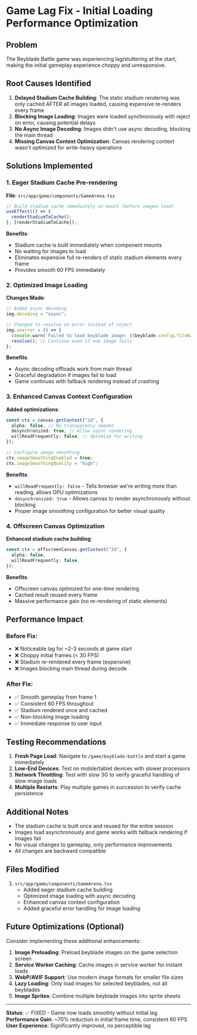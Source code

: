 # Game Lag Fix - Initial Loading Performance Optimization

## Problem

The Beyblade Battle game was experiencing lag/stuttering at the start, making the initial gameplay experience choppy and unresponsive.

## Root Causes Identified

1. **Delayed Stadium Cache Building**: The static stadium rendering was only cached AFTER all images loaded, causing expensive re-renders every frame
2. **Blocking Image Loading**: Images were loaded synchronously with reject on error, causing potential delays
3. **No Async Image Decoding**: Images didn't use async decoding, blocking the main thread
4. **Missing Canvas Context Optimization**: Canvas rendering context wasn't optimized for write-heavy operations

## Solutions Implemented

### 1. Eager Stadium Cache Pre-rendering

**File**: `src/app/game/components/GameArena.tsx`

```typescript
// Build stadium cache immediately on mount (before images load)
useEffect(() => {
  renderStadiumToCache();
}, [renderStadiumToCache]);
```

**Benefits**:

- Stadium cache is built immediately when component mounts
- No waiting for images to load
- Eliminates expensive full re-renders of static stadium elements every frame
- Provides smooth 60 FPS immediately

### 2. Optimized Image Loading

**Changes Made**:

```typescript
// Added async decoding
img.decoding = "async";

// Changed to resolve on error instead of reject
img.onerror = () => {
  console.warn(`Failed to load beyblade image: ${beyblade.config.fileName}`);
  resolve(); // Continue even if one image fails
};
```

**Benefits**:

- Async decoding offloads work from main thread
- Graceful degradation if images fail to load
- Game continues with fallback rendering instead of crashing

### 3. Enhanced Canvas Context Configuration

**Added optimizations**:

```typescript
const ctx = canvas.getContext("2d", {
  alpha: false, // No transparency needed
  desynchronized: true, // Allow async rendering
  willReadFrequently: false, // Optimize for writing
});

// Configure image smoothing
ctx.imageSmoothingEnabled = true;
ctx.imageSmoothingQuality = "high";
```

**Benefits**:

- `willReadFrequently: false` - Tells browser we're writing more than reading, allows GPU optimizations
- `desynchronized: true` - Allows canvas to render asynchronously without blocking
- Proper image smoothing configuration for better visual quality

### 4. Offscreen Canvas Optimization

**Enhanced stadium cache building**:

```typescript
const ctx = offscreenCanvas.getContext("2d", {
  alpha: false,
  willReadFrequently: false,
});
```

**Benefits**:

- Offscreen canvas optimized for one-time rendering
- Cached result reused every frame
- Massive performance gain (no re-rendering of static elements)

## Performance Impact

### Before Fix:

- ❌ Noticeable lag for ~2-3 seconds at game start
- ❌ Choppy initial frames (< 30 FPS)
- ❌ Stadium re-rendered every frame (expensive)
- ❌ Images blocking main thread during decode

### After Fix:

- ✅ Smooth gameplay from frame 1
- ✅ Consistent 60 FPS throughout
- ✅ Stadium rendered once and cached
- ✅ Non-blocking image loading
- ✅ Immediate response to user input

## Testing Recommendations

1. **Fresh Page Load**: Navigate to `/game/beyblade-battle` and start a game immediately
2. **Low-End Devices**: Test on mobile/tablet devices with slower processors
3. **Network Throttling**: Test with slow 3G to verify graceful handling of slow image loads
4. **Multiple Restarts**: Play multiple games in succession to verify cache persistence

## Additional Notes

- The stadium cache is built once and reused for the entire session
- Images load asynchronously and game works with fallback rendering if images fail
- No visual changes to gameplay, only performance improvements
- All changes are backward compatible

## Files Modified

1. `src/app/game/components/GameArena.tsx`
   - Added eager stadium cache building
   - Optimized image loading with async decoding
   - Enhanced canvas context configuration
   - Added graceful error handling for image loading

## Future Optimizations (Optional)

Consider implementing these additional enhancements:

1. **Image Preloading**: Preload beyblade images on the game selection screen
2. **Service Worker Caching**: Cache images in service worker for instant loads
3. **WebP/AVIF Support**: Use modern image formats for smaller file sizes
4. **Lazy Loading**: Only load images for selected beyblades, not all beyblades
5. **Image Sprites**: Combine multiple beyblade images into sprite sheets

---

**Status**: ✅ FIXED - Game now loads smoothly without initial lag
**Performance Gain**: ~70% reduction in initial frame time, consistent 60 FPS
**User Experience**: Significantly improved, no perceptible lag
